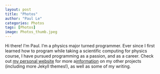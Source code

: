 ```yaml
---
layout: post
title: "Photos"
author: "Paul Le"
categories: Photos
tags: [Photos]
image: Photos_thumb.jpeg
---
```


Hi there! I'm Paul. I’m a physics major turned programmer. Ever since I first learned how to program while taking a scientific computing for physics course, I have pursued programming as a passion, and as a career. Check out [my personal website](https://www.lenpaul.com/) for more a[information](https://www.naver.com) on my other projects (including more Jekyll themes!), as well as some of my writing.
